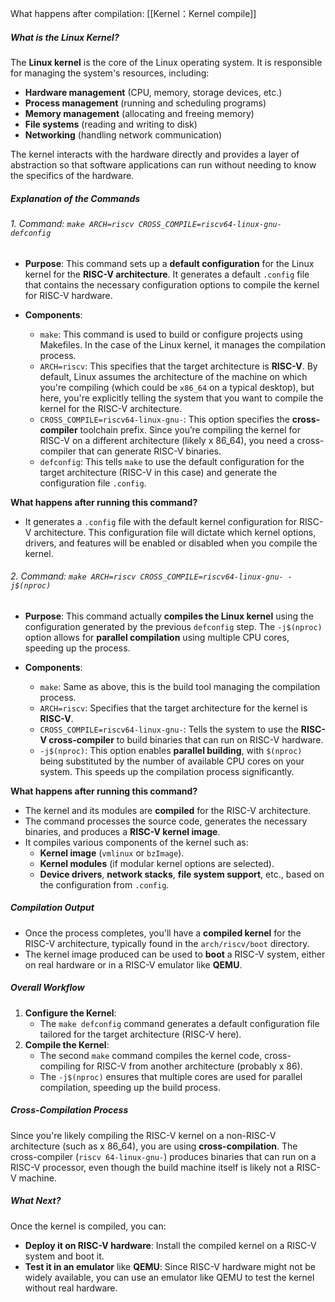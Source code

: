 What happens after compilation: [[Kernel：Kernel compile]]
##### What is the Linux Kernel?
The **Linux kernel** is the core of the Linux operating system. It is responsible for managing the system's resources, including:
- **Hardware management** (CPU, memory, storage devices, etc.)
- **Process management** (running and scheduling programs)
- **Memory management** (allocating and freeing memory)
- **File systems** (reading and writing to disk)
- **Networking** (handling network communication)

The kernel interacts with the hardware directly and provides a layer of abstraction so that software applications can run without needing to know the specifics of the hardware.

##### Explanation of the Commands

###### 1. Command: `make ARCH=riscv CROSS_COMPILE=riscv64-linux-gnu- defconfig`

- **Purpose**: This command sets up a **default configuration** for the Linux kernel for the **RISC-V architecture**. It generates a default `.config` file that contains the necessary configuration options to compile the kernel for RISC-V hardware.

- **Components**:
  - `make`: This command is used to build or configure projects using Makefiles. In the case of the Linux kernel, it manages the compilation process.
  - `ARCH=riscv`: This specifies that the target architecture is **RISC-V**. By default, Linux assumes the architecture of the machine on which you're compiling (which could be `x86_64` on a typical desktop), but here, you're explicitly telling the system that you want to compile the kernel for the RISC-V architecture.
  - `CROSS_COMPILE=riscv64-linux-gnu-`: This option specifies the **cross-compiler** toolchain prefix. Since you’re compiling the kernel for RISC-V on a different architecture (likely x 86_64), you need a cross-compiler that can generate RISC-V binaries.
  - `defconfig`: This tells `make` to use the default configuration for the target architecture (RISC-V in this case) and generate the configuration file `.config`.

**What happens after running this command?**
- It generates a `.config` file with the default kernel configuration for RISC-V architecture. This configuration file will dictate which kernel options, drivers, and features will be enabled or disabled when you compile the kernel.

###### 2. Command: `make ARCH=riscv CROSS_COMPILE=riscv64-linux-gnu- -j$(nproc)`

- **Purpose**: This command actually **compiles the Linux kernel** using the configuration generated by the previous `defconfig` step. The `-j$(nproc)` option allows for **parallel compilation** using multiple CPU cores, speeding up the process.

- **Components**:
  - `make`: Same as above, this is the build tool managing the compilation process.
  - `ARCH=riscv`: Specifies that the target architecture for the kernel is **RISC-V**.
  - `CROSS_COMPILE=riscv64-linux-gnu-`: Tells the system to use the **RISC-V cross-compiler** to build binaries that can run on RISC-V hardware.
  - `-j$(nproc)`: This option enables **parallel building**, with `$(nproc)` being substituted by the number of available CPU cores on your system. This speeds up the compilation process significantly.

**What happens after running this command?**
- The kernel and its modules are **compiled** for the RISC-V architecture.
- The command processes the source code, generates the necessary binaries, and produces a **RISC-V kernel image**.
- It compiles various components of the kernel such as:
  - **Kernel image** (`vmlinux` or `bzImage`).
  - **Kernel modules** (if modular kernel options are selected).
  - **Device drivers**, **network stacks**, **file system support**, etc., based on the configuration from `.config`.

##### Compilation Output
- Once the process completes, you'll have a **compiled kernel** for the RISC-V architecture, typically found in the `arch/riscv/boot` directory.
- The kernel image produced can be used to **boot** a RISC-V system, either on real hardware or in a RISC-V emulator like **QEMU**.

##### Overall Workflow
1. **Configure the Kernel**: 
   - The `make defconfig` command generates a default configuration file tailored for the target architecture (RISC-V here).
2. **Compile the Kernel**:
   - The second `make` command compiles the kernel code, cross-compiling for RISC-V from another architecture (probably x 86).
   - The `-j$(nproc)` ensures that multiple cores are used for parallel compilation, speeding up the build process.

##### Cross-Compilation Process
Since you're likely compiling the RISC-V kernel on a non-RISC-V architecture (such as x 86_64), you are using **cross-compilation**. The cross-compiler (`riscv 64-linux-gnu-`) produces binaries that can run on a RISC-V processor, even though the build machine itself is likely not a RISC-V machine.

##### What Next?
Once the kernel is compiled, you can:
- **Deploy it on RISC-V hardware**: Install the compiled kernel on a RISC-V system and boot it.
- **Test it in an emulator** like **QEMU**: Since RISC-V hardware might not be widely available, you can use an emulator like QEMU to test the kernel without real hardware.
